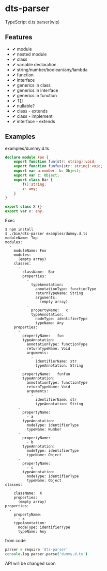 # dts-parser

TypeScript d.ts parser(wip)

## Features

- ✔ module
- ✔ nested module
- ✔ class
- ✔ variable declaration
- ✔ string/number/boolean/any/lambda
- ✔ function
- ✔ interface
- ✔ generics in class
- ✔ generics in interface
- ✔ generics in function
- ✔ T[]
- ✔ nullable?
- ✔ class - extends
- ✔ class - implement
- ✔ interface - extends

## Examples

examples/dummy.d.ts

```typescript
declare module Foo {
    export function fun(str: string):void;
    export function funfun(str: string):void;
    export var a:number, b: Object;
    export var c: Object;
    export class Bar {
        f():string;
        x: any;
    }
}

export class X {}
export var x: any;
```

Exec

```
$ npm install
$ ./bin/dts-parser examples/dummy.d.ts
moduleName: Top
modules:
  -
    moduleName: Foo
    modules:
      (empty array)
    classes:
      -
        className:  Bar
        properties:
          -
            typeAnnotation:
              annotationType: functionType
              returnTypeName: String
              arguments:
                (empty array)
          -
            propertyName:   x
            typeAnnotation:
              nodeType: identifierType
              typeName: Any
    properties:
      -
        propertyName:   fun
        typeAnnotation:
          annotationType: functionType
          returnTypeName: Void
          arguments:
            -
              identifierName: str
              typeAnnotation: String
      -
        propertyName:   funfun
        typeAnnotation:
          annotationType: functionType
          returnTypeName: Void
          arguments:
            -
              identifierName: str
              typeAnnotation: String
      -
        propertyName:
          - a
        typeAnnotation:
          nodeType: identifierType
          typeName: Number
      -
        propertyName:
          - b
        typeAnnotation:
          nodeType: identifierType
          typeName: Object
      -
        propertyName:
          - c
        typeAnnotation:
          nodeType: identifierType
          typeName: Object
classes:
  -
    className:  X
    properties:
      (empty array)
properties:
  -
    propertyName:
      - x
    typeAnnotation:
      nodeType: identifierType
      typeName: Any
```

from code

```coffee
parser = require 'dts-parser'
console.log parser.parse('dummy.d.ts')
```

API will be changed soon
